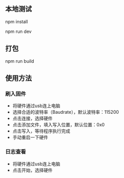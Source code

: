 
## 本地测试
npm install

npm run dev
## 打包
npm run build

## 使用方法
### 刷入固件
- 将硬件通过usb连上电脑
- 选择合适的波特率（Baudrate），默认波特率：115200
- 点击连接，选择硬件
- 点击添加文件，填入写入位置，默认位置：0x0
- 点击写入，等待程序执行完成
- 手动重启一下硬件

### 日志查看
- 将硬件通过usb连上电脑
- 点击开始，选择硬件